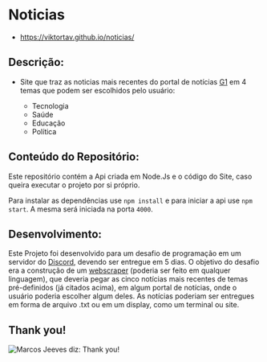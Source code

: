# Noticias

* https://viktortav.github.io/noticias/

## Descrição:

* Site que traz as noticias mais recentes do portal de notícias [G1](https://g1.globo.com/) em 4 temas que podem ser escolhidos pelo usuário:

  - Tecnologia
  - Saúde 
  - Educação 
  - Política

## Conteúdo do Repositório:

Este repositório contém a Api criada em Node.Js e o código do Site, caso queira executar o projeto por si próprio.

Para instalar as dependências use `npm install` e para iniciar a api use `npm start`. A mesma será iniciada na porta `4000`.

## Desenvolvimento:

Este Projeto foi desenvolvido para um desafio de programação em um servidor do [Discord](https://disboard.org/server/743482187365613641), devendo ser entregue em 5 dias. O objetivo do desafio era a construção de um [webscraper](https://pt.wikipedia.org/wiki/Coleta_de_dados_web) (poderia ser feito em qualquer linguagem), que deveria pegar as cinco notícias mais recentes de temas pré-definidos (já citados acima), em algum portal de notícias, onde o usuário poderia escolher algum deles. As notícias poderiam ser entregues em forma de arquivo .txt ou em um display, como um terminal ou site.

## Thank you!

![Marcos Jeeves diz: Thank you!](https://media1.tenor.com/images/b37f90c715bc2dd1ca46c825aec889e8/tenor.gif?itemid=19943938)

